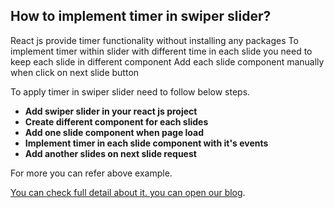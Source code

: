 ## How to implement timer in swiper slider?
React js provide timer functionality without installing any packages
To implement timer within slider with different time in each slide you need to keep each slide in different component
Add each slide component manually when click on next slide button

To apply timer in swiper slider need to follow below steps.
- **Add swiper slider in your react js project**
- **Create different component for each slides**
- **Add one slide component when page load**	
- **Implement timer in each slide component with it's events**
- **Add another slides on next slide request**

For more you can refer above example.

[You can check full detail about it. you can open our blog](https://www.logisticinfotech.com/blog/react-js-dynamic-timer-for-each-slide-in-swiper-slider).
